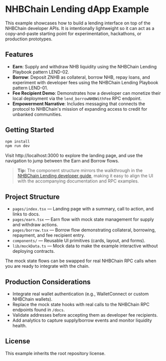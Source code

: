 # NHBChain Lending dApp Example

This example showcases how to build a lending interface on top of the NHBChain developer APIs. It is intentionally lightweight so it can act as a copy-and-paste starting point for experimentation, hackathons, or production prototypes.

## Features

- **Earn**: Supply and withdraw NHB liquidity using the NHBChain Lending Playbook pattern LEND-02.
- **Borrow**: Deposit ZNHB as collateral, borrow NHB, repay loans, and experiment with developer fees using the NHBChain Lending Playbook pattern LEND-01.
- **Fee Recipient Demo**: Demonstrates how a developer can monetize their local deployment via the `lend_borrowNHBWithFee` RPC endpoint.
- **Empowerment Narrative**: Includes messaging that connects the protocol to NHBChain's mission of expanding access to credit for unbanked communities.

## Getting Started

```bash
npm install
npm run dev
```

Visit http://localhost:3000 to explore the landing page, and use the navigation to jump between the Earn and Borrow flows.

> **Tip:** The component structure mirrors the walkthrough in the [NHBChain Lending developer guide](../../docs/), making it easy to align the UI with the accompanying documentation and RPC examples.

## Project Structure

- `pages/index.tsx` — Landing page with a summary, call to action, and links to docs.
- `pages/earn.tsx` — Earn flow with mock state management for supply and withdraw actions.
- `pages/borrow.tsx` — Borrow flow demonstrating collateral, borrowing, repayment, and fee recipient entry.
- `components/` — Reusable UI primitives (cards, layout, and forms).
- `lib/mockData.ts` — Mock data to make the example interactive without deploying contracts.

The mock state flows can be swapped for real NHBChain RPC calls when you are ready to integrate with the chain.

## Production Considerations

- Integrate real wallet authentication (e.g., WalletConnect or custom NHBChain wallets).
- Replace the mock state hooks with real calls to the NHBChain RPC endpoints found in `/docs`.
- Validate addresses before accepting them as developer fee recipients.
- Add analytics to capture supply/borrow events and monitor liquidity health.

## License

This example inherits the root repository license.
